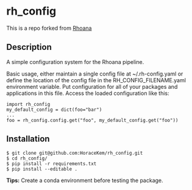 # rh_config
This is a repo forked from [Rhoana](https://github.com/Rhoana/rh_config)

## Description
A simple configuration system for the Rhoana pipeline.

Basic usage, either maintain a single config file at ~/.rh-config.yaml or
define the location of the config file in the RH_CONFIG_FILENAME.yaml
environment variable. Put configuration for all of your packages and
applications in this file. Access the loaded configuration like this:

    import rh_config    
    my_default_config = dict(foo="bar")
    ...
    foo = rh_config.config.get("foo", my_default_config.get("foo"))

## Installation
```
$ git clone git@github.com:HoraceKem/rh_config.git
$ cd rh_config/
$ pip install -r requirements.txt
$ pip install --editable .
```
**Tips:**
Create a conda environment before testing the package.
